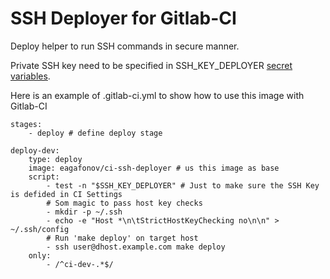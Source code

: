 SSH Deployer for Gitlab-CI
==========================

Deploy helper to run SSH commands in secure manner.

Private SSH key need to be specified in SSH_KEY_DEPLOYER [secret variables](https://docs.gitlab.com/ce/ci/variables/README.html#secret-variables).

Here is an example of .gitlab-ci.yml to show how to use this image with Gitlab-CI


    stages:
        - deploy # define deploy stage 

    deploy-dev:
        type: deploy
        image: eagafonov/ci-ssh-deployer # us this image as base
        script:
            - test -n "$SSH_KEY_DEPLOYER" # Just to make sure the SSH Key is defided in CI Settings
            # Som magic to pass host key checks
            - mkdir -p ~/.ssh
            - echo -e "Host *\n\tStrictHostKeyChecking no\n\n" > ~/.ssh/config
            # Run 'make deploy' on target host
            - ssh user@dhost.example.com make deploy
        only:
            - /^ci-dev-.*$/






